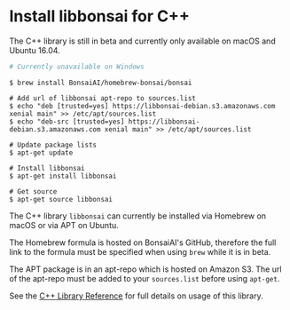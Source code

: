 # Install libbonsai for C++

<aside class="warning">
The C++ library is still in beta and currently only available on macOS and Ubuntu 16.04.
</aside>

```powershell
# Currently unavailable on Windows
```

```shell--macos
$ brew install BonsaiAI/homebrew-bonsai/bonsai
```

```shell--ubuntu
# Add url of libbonsai apt-repo to sources.list
$ echo "deb [trusted=yes] https://libbonsai-debian.s3.amazonaws.com xenial main" >> /etc/apt/sources.list
$ echo "deb-src [trusted=yes] https://libbonsai-debian.s3.amazonaws.com xenial main" >> /etc/apt/sources.list

# Update package lists
$ apt-get update

# Install libbonsai
$ apt-get install libbonsai

# Get source
$ apt-get source libbonsai
```

The C++ library `libbonsai` can currently be installed via Homebrew on macOS or via APT on Ubuntu. 

The Homebrew formula is hosted on BonsaiAI's GitHub, therefore the full link to the formula must be specified when using `brew` while it is in beta.

The APT package is in an apt-repo which is hosted on Amazon S3. The url of the apt-repo must be added to your `sources.list` before using `apt-get`.

See the [C++ Library Reference][1] for full details on usage of this library.

[1]: ../references/library-reference.html?cpp